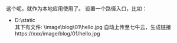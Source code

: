 这个呢，就作为本地应用使用了。
设置一个路径入口，比如：
- D:\static\
其下有文件: \image\blog\01\hello.jpg
自动上传至七牛云，生成链接
https://xxx/image/blog/01/hello.jpg
